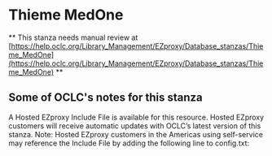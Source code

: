 # Thieme MedOne
** This stanza needs manual review at [https://help.oclc.org/Library_Management/EZproxy/Database_stanzas/Thieme_MedOne](https://help.oclc.org/Library_Management/EZproxy/Database_stanzas/Thieme_MedOne) **

## Some of OCLC's notes for this stanza

A Hosted EZproxy Include File is available for this resource. Hosted EZproxy customers will receive automatic updates with OCLC&rsquo;s latest version of this stanza. Note: Hosted EZproxy customers in the Americas using self-service may reference the Include File by adding the following line to config.txt:

&nbsp;

&nbsp;
